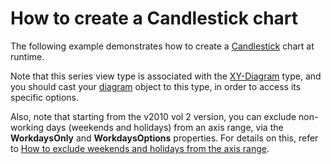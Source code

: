 # How to create a Candlestick chart


<p>The following example demonstrates how to create a <a href="http://devexpress.com/Help/Content.aspx?help=XtraCharts&document=CustomDocument2988.htm">Candlestick</a> chart at runtime.</p><p>Note that this series view type is associated with the <a href="http://devexpress.com/Help/Content.aspx?help=XtraCharts&document=CustomDocument5908.htm">XY-Diagram</a> type, and you should cast your <a href="http://devexpress.com/Help/Content.aspx?help=XtraCharts&document=CustomDocument6017.htm">diagram</a> object to this type, in order to access its specific options.</p><p>Also, note that starting from the v2010 vol 2 version, you can exclude non-working days (weekends and holidays) from an axis range, via the <strong>WorkdaysOnly</strong> and <strong>WorkdaysOptions</strong> properties. For details on this, refer to <a href="https://www.devexpress.com/Support/Center/p/E2365">How to exclude weekends and holidays from the axis range</a>.</p>

<br/>


